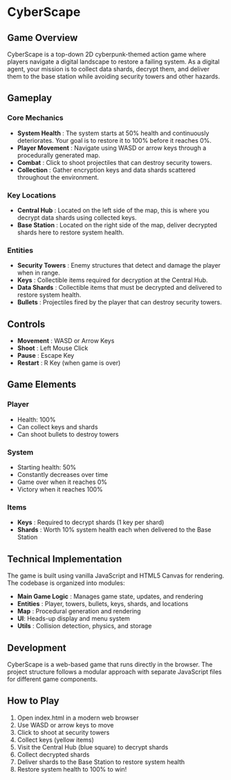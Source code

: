 # CyberScape
## Game Overview
CyberScape is a top-down 2D cyberpunk-themed action game where players navigate a digital landscape to restore a failing system. As a digital agent, your mission is to collect data shards, decrypt them, and deliver them to the base station while avoiding security towers and other hazards.

## Gameplay
### Core Mechanics
- <strong>System Health</strong> : The system starts at 50% health and continuously deteriorates. Your goal is to restore it to 100% before it reaches 0%.
- <strong>Player Movement</strong> : Navigate using WASD or arrow keys through a procedurally generated map.
- <strong>Combat</strong> : Click to shoot projectiles that can destroy security towers.
- <strong>Collection</strong> : Gather encryption keys and data shards scattered throughout the environment.
### Key Locations
- <strong>Central Hub</strong> : Located on the left side of the map, this is where you decrypt data shards using collected keys.
- <strong>Base Station</strong> : Located on the right side of the map, deliver decrypted shards here to restore system health.
### Entities
- <strong>Security Towers</strong> : Enemy structures that detect and damage the player when in range.
- <strong>Keys</strong> : Collectible items required for decryption at the Central Hub.
- <strong>Data Shards</strong> : Collectible items that must be decrypted and delivered to restore system health.
- <strong>Bullets</strong> : Projectiles fired by the player that can destroy security towers.
## Controls
- <strong>Movement</strong> : WASD or Arrow Keys
- <strong>Shoot</strong> : Left Mouse Click
- <strong>Pause</strong> : Escape Key
- <strong>Restart</strong> : R Key (when game is over)
## Game Elements
### Player
- Health: 100%
- Can collect keys and shards
- Can shoot bullets to destroy towers
### System
- Starting health: 50%
- Constantly decreases over time
- Game over when it reaches 0%
- Victory when it reaches 100%
### Items
- <strong>Keys</strong> : Required to decrypt shards (1 key per shard)
- <strong>Shards</strong> : Worth 10% system health each when delivered to the Base Station
## Technical Implementation
The game is built using vanilla JavaScript and HTML5 Canvas for rendering. The codebase is organized into modules:

- <strong>Main Game Logic</strong> : Manages game state, updates, and rendering
- <strong>Entities</strong> : Player, towers, bullets, keys, shards, and locations
- <strong>Map</strong> : Procedural generation and rendering
- <strong>UI</strong>: Heads-up display and menu system
- <strong>Utils</strong> : Collision detection, physics, and storage
## Development
CyberScape is a web-based game that runs directly in the browser. The project structure follows a modular approach with separate JavaScript files for different game components.

## How to Play
1. Open index.html in a modern web browser
2. Use WASD or arrow keys to move
3. Click to shoot at security towers
4. Collect keys (yellow items)
5. Visit the Central Hub (blue square) to decrypt shards
6. Collect decrypted shards
7. Deliver shards to the Base Station to restore system health
8. Restore system health to 100% to win!